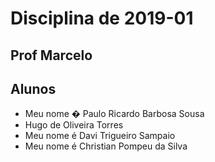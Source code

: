 ﻿# Disciplina de 2019-01

## Prof Marcelo 

## Alunos

* Meu nome � Paulo Ricardo Barbosa Sousa
* Hugo de Oliveira Torres
* Meu nome é Davi Trigueiro Sampaio
* Meu nome é Christian Pompeu da Silva
